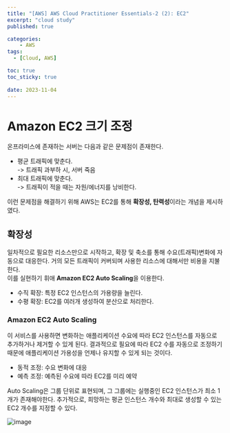 ```yaml
---
title: "[AWS] AWS Cloud Practitioner Essentials-2 (2): EC2"
excerpt: "cloud study"
published: true

categories:
    - AWS
tags:
  - [Cloud, AWS]

toc: true
toc_sticky: true
 
date: 2023-11-04
---
```


# Amazon EC2 크기 조정

온프라미스에 존재하는 서버는 다음과 같은 문제점이 존재한다.  
- 평균 트래픽에 맞춘다.  
  -> 트래픽 과부하 시, 서버 죽음
- 최대 트래픽에 맞춘다.  
  -> 트래픽이 적을 때는 자원/에너지를 낭비한다.

이런 문제점을 해결하기 위해 AWS는 EC2를 통해 **확장성, 탄력성**이라는 개념을 제시하였다.  

## 확장성
일차적으로 필요한 리소스만으로 시작하고, 확장 및 축소를 통해 수요(트래픽)변화에 자동으로 대응한다. 거의 모든 트래픽이 커버되며 사용한 리소스에 대해서만 비용을 지불한다.  
이를 실현하기 휘애 **Amazon EC2 Auto Scaling**을 이용한다. 
- 수직 확장: 특정 EC2 인스턴스의 가용량을 늘린다.
- 수평 확장: EC2를 여러개 생성하여 분산으로 처리한다. 

### Amazon EC2 Auto Scaling
이 서비스를 사용하면 변화하는 애플리케이션 수요에 따라 EC2 인스턴스를 자동으로 추가하거나 제거할 수 있게 된다. 결과적으로 필요에 따라 EC2 수를 자동으로 조정하기 때문에 애플리케이션 가용성을 언제나 유지할 수 있게 되는 것이다.  

- 동적 조정: 수요 변화에 대응
- 예측 조정: 예측된 수요에 따라 EC2를 미리 예약  

Auto Scaling은 그룹 단위로 표현되며, 그 그룹에는 실행중인 EC2 인스턴스가 최소 1개가 존재해야한다. 추가적으로, 희망하는 평균 인스턴스 개수와 최대로 생성할 수 있는 EC2 개수를 지정할 수 있다. 

![image](https://github.com/ssoxong/ssoxong.github.io/assets/112956015/f9edf370-976c-418f-8d21-abee0d402f13)
